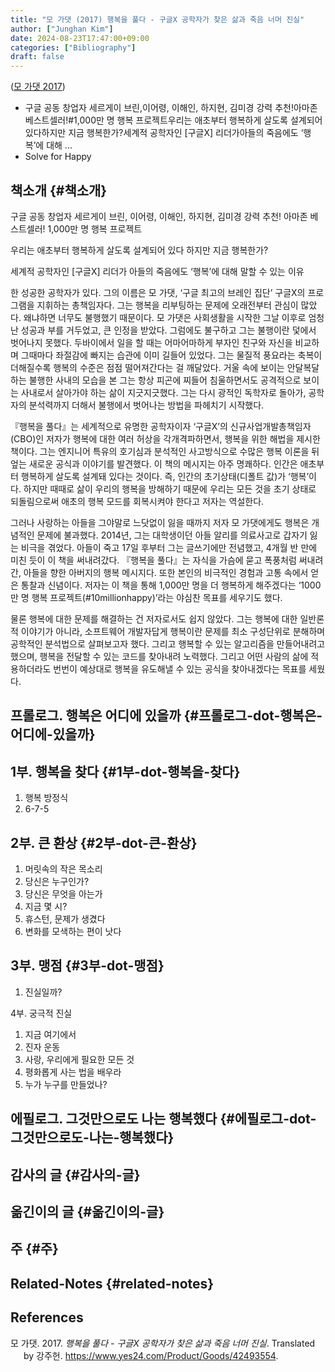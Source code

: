 ```yaml
---
title: "모 가댓 (2017) 행복을 풀다 - 구글X 공학자가 찾은 삶과 죽음 너머 진실"
author: ["Junghan Kim"]
date: 2024-08-23T17:47:00+09:00
categories: ["Bibliography"]
draft: false
---
```


(<a href="#citeproc_bib_item_1">모 가댓 2017</a>)

-   구글 공동 창업자 세르게이 브린,이어령, 이해인, 하지현, 김미경 강력 추천!아마존 베스트셀러!#1,000만 명 행복 프로젝트우리는 애초부터 행복하게 살도록 설계되어 있다하지만 지금 행복한가?세계적 공학자인 [구글X] 리더가아들의 죽음에도 ‘행복’에 대해 ...
-   Solve for Happy


## 책소개 {#책소개}

구글 공동 창업자 세르게이 브린, 이어령, 이해인, 하지현, 김미경 강력 추천! 아마존 베스트셀러! 1,000만 명 행복 프로젝트

우리는 애초부터 행복하게 살도록 설계되어 있다 하지만 지금 행복한가?

세계적 공학자인 [구글X] 리더가 아들의 죽음에도 ‘행복’에 대해 말할 수 있는 이유

한 성공한 공학자가 있다. 그의 이름은 모 가댓, ‘구글 최고의 브레인 집단’ 구글X의 프로그램을 지휘하는 총책임자다. 그는 행복을 리부팅하는 문제에 오래전부터 관심이 많았다. 왜냐하면 너무도 불행했기 때문이다. 모 가댓은 사회생활을 시작한 그날 이후로 엄청난 성공과 부를 거두었고, 큰 인정을 받았다. 그럼에도 불구하고 그는 불행이란 덫에서 벗어나지 못했다. 두바이에서 일을 할 때는 어마어마하게 부자인 친구와 자신을 비교하며 그때마다 좌절감에 빠지는 습관에 이미 길들어 있었다. 그는 물질적 풍요라는 축복이 더해질수록 행복의 수준은 점점 떨어져간다는 걸 깨달았다. 거울 속에 보이는 안달복달하는 불행한 사내의 모습을 본 그는 항상 피곤에 찌들어 침울하면서도 공격적으로 보이는 사내로서 살아가야 하는 삶이 지긋지긋했다. 그는 다시 광적인 독학자로 돌아가, 공학자의 분석력까지 더해서 불행에서 벗어나는 방법을 파헤치기 시작했다.

『행복을 풀다』는 세계적으로 유명한 공학자이자 ‘구글X’의 신규사업개발총책임자(CBO)인 저자가 행복에 대한 여러 허상을 각개격파하면서, 행복을 위한 해법을 제시한 책이다. 그는 엔지니어 특유의 호기심과 분석적인 사고방식으로 수많은 행복 이론을 뒤엎는 새로운 공식과 이야기를 발견했다. 이 책의 메시지는 아주 명쾌하다. 인간은 애초부터 행복하게 살도록 설계돼 있다는 것이다. 즉, 인간의 초기상태(디폴트 값)가 ‘행복’이다. 하지만 때때로 삶이 우리의 행복을 방해하기 때문에 우리는 모든 것을 초기 상태로 되돌림으로써 애초의 행복 모드를 회복시켜야 한다고 저자는 역설한다.

그러나 사랑하는 아들을 그야말로 느닷없이 잃을 때까지 저자 모 가댓에게도 행복은 개념적인 문제에 불과했다. 2014년, 그는 대학생이던 아들 알리를 의료사고로 갑자기 잃는 비극을 겪었다. 아들이 죽고 17일 후부터 그는 글쓰기에만 전념했고, 4개월 반 만에 미친 듯이 이 책을 써내려갔다. 『행복을 풀다』는 자식을 가슴에 묻고 폭풍처럼 써내려간, 아들을 향한 아버지의 행복 메시지다. 또한 본인의 비극적인 경험과 고통 속에서 얻은 통찰과 신념이다. 저자는 이 책을 통해 1,000만 명을 더 행복하게 해주겠다는 ‘1000만 명 행복 프로젝트(#10millionhappy)’라는 야심찬 목표를 세우기도 했다.

물론 행복에 대한 문제를 해결하는 건 저자로서도 쉽지 않았다. 그는 행복에 대한 일반론적 이야기가 아니라, 소프트웨어 개발자답게 행복이란 문제를 최소 구성단위로 분해하며 공학적인 분석법으로 살펴보고자 했다. 그리고 행복할 수 있는 알고리즘을 만들어내려고 했으며, 행복을 전달할 수 있는 코드를 찾아내려 노력했다. 그리고 어떤 사람의 삶에 적용하더라도 번번이 예상대로 행복을 유도해낼 수 있는 공식을 찾아내겠다는 목표를 세웠다.


## 프롤로그. 행복은 어디에 있을까 {#프롤로그-dot-행복은-어디에-있을까}


## 1부. 행복을 찾다 {#1부-dot-행복을-찾다}

1.  행복 방정식
2.  6-7-5


## 2부. 큰 환상 {#2부-dot-큰-환상}

1.  머릿속의 작은 목소리
2.  당신은 누구인가?
3.  당신은 무엇을 아는가
4.  지금 몇 시?
5.  휴스턴, 문제가 생겼다
6.  변화를 모색하는 편이 낫다


## 3부. 맹점 {#3부-dot-맹점}

1.  진실일까?

4부. 궁극적 진실

1.  지금 여기에서
2.  진자 운동
3.  사랑, 우리에게 필요한 모든 것
4.  평화롭게 사는 법을 배우라
5.  누가 누구를 만들었나?


## 에필로그. 그것만으로도 나는 행복했다 {#에필로그-dot-그것만으로도-나는-행복했다}


## 감사의 글 {#감사의-글}


## 옮긴이의 글 {#옮긴이의-글}


## 주 {#주}


## Related-Notes {#related-notes}

## References

<style>.csl-entry{text-indent: -1.5em; margin-left: 1.5em;}</style><div class="csl-bib-body">
  <div class="csl-entry"><a id="citeproc_bib_item_1"></a>모 가댓. 2017. <i>행복을 풀다 - 구글X 공학자가 찾은 삶과 죽음 너머 진실</i>. Translated by 강주헌. <a href="https://www.yes24.com/Product/Goods/42493554">https://www.yes24.com/Product/Goods/42493554</a>.</div>
</div>
